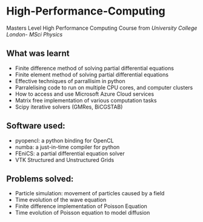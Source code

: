 # High-Performance-Computing
Masters Level High Performance Computing Course from *University College London- MSci Physics* 

## What was learnt

  - Finite difference method of solving partial differential equations
  - Finite element method of solving partial differential equations
  - Effective techniques of parrallisim in python
  - Parralelising code to run on multiple CPU cores, and computer clusters
  - How to access and use Microsoft Azure Cloud services
  - Matrix free implementation of various computation tasks
  - Scipy iterative solvers (GMRes, BiCGSTAB)

## Software used:

  - pyopencl: a python binding for OpenCL
  - numba: a just-in-time compiler for python
  - FEniCS: a partial differential equation solver
  - VTK Structured and Unstructured Grids

## Problems solved:

  - Particle simulation: movement of particles caused by a field
  - Time evolution of the wave equation
  - Finite difference implementation of Poisson Equation
  - Time evolution of Poisson equation to model diffusion
